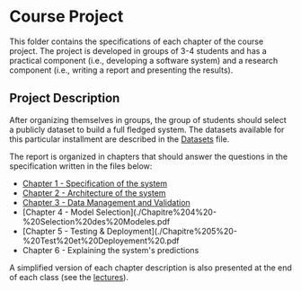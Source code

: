 # Course Project

This folder contains the specifications of each chapter of the course project. The project is developed in groups of 3-4 students and has a practical component (i.e., developing a software system) and a research component (i.e., writing a report and presenting the results).

## Project Description

After organizing themselves in groups, the group of students should select a publicly dataset to build a full fledged system. 
The datasets available for this particular installment are described in the [Datasets](./Datasets%20for%20the%20Course%20Project.pdf) file. 


The report is organized in chapters that should answer the questions in the specification written in the files below:
- [Chapter 1 - Specification of the system](./Chapitre%201%20–%20Spécification%20du%20système.pdf) 
- [Chapter 2 - Architecture of the system](./Chapitre%202%20-%20Architecture%20du%20Système.pdf)
- [Chapter 3 - Data Management and Validation](./Chapitre%203%20-%20Gestion%20et%20validation%20des%20données.pdf)
- [Chapter 4 - Model Selection](./Chapitre%204%20-%20Selection%20des%20Modeles.pdf
- [Chapter 5 - Testing & Deployment](./Chapitre%205%20-%20Test%20et%20Deployement%20.pdf
- Chapter 6 - Explaining the system's predictions    

A simplified version of each chapter description is also presented at the end of each class (see the [lectures](../lectures)).
